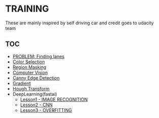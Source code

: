 # TRAINING
These are mainly inspired by self driving car and credit goes to udacity team

## TOC

- [PROBLEM: Finding lanes](https://youtu.be/aIkAcXVxf2w)
- [Color Selection](https://youtu.be/bNOWJ9wdmhk)
- [Region Masking](https://youtu.be/ngN9Cr-QfiI)
- [Computer Vision](https://youtu.be/wxQhfSdxjKU)
- [Canny Edge Detection](https://youtu.be/Av2GsgQWX8I)
- [Gradient](https://youtu.be/LQM--KPJjD0)
- [Hough Transform](https://youtu.be/LQM--KPJjD0)
- DeepLearning(fastai)
  - [Lesson1 - IMAGE RECOGNITION](http://wiki.fast.ai/index.php/Lesson_1_Notes)
  - [Lesson2 - CNN](http://wiki.fast.ai/index.php/Lesson_2_Notes)
  - [Lesson3 - OVERFITTING](http://wiki.fast.ai/index.php/Lesson_3_Notes)
